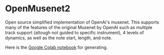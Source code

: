 # OpenMusenet2
Open source simplified implementation of OpenAi's musenet. This supports many of the features of the original Musenet by OpenAI such as multiple track support (altough not guided to specific instrument), 4 levels of dynamics, as well as the note start, length, and note.

Here is the <a href="https://colab.research.google.com/drive/1Rdu2R8vDt5PHUQKlP22AgWt7YfwBzahU?usp=sharing">Google Colab notebook</a> for generating.
